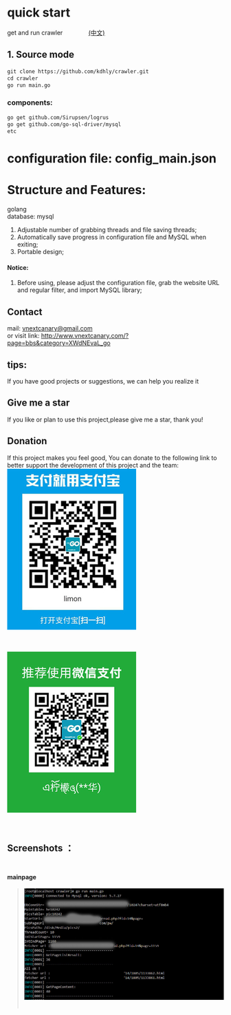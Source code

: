 ﻿# quick start

get and run crawler &emsp;&emsp;&emsp;&emsp;[(中文)](/READMECN.md)

## 1. Source mode
	
	git clone https://github.com/kdhly/crawler.git  
	cd crawler  
	go run main.go

### components:

	go get github.com/Sirupsen/logrus  
	go get github.com/go-sql-driver/mysql  
	etc  



# configuration file: config_main.json

# Structure and Features:
golang  
database: mysql
1. Adjustable number of grabbing threads and file saving threads;  
2. Automatically save progress in configuration file and MySQL when exiting;  
3. Portable design;   

#### Notice:
1. Before using, please adjust the configuration file, grab the website URL and regular filter, and import MySQL library; 


## Contact
mail: vnextcanary@gmail.com  
or visit link: http://www.vnextcanary.com/?page=bbs&category=XWdNEvaL_go

## tips:
If you have good projects or suggestions, we can help you realize it

## Give me a star
If you like or plan to use this project,please give me a star, thank you!

## Donation
If this project makes you feel good, You can donate to the following link to better support the development of this project and the team:
![10](/static/img/donation/alipay.jpg)   <br /><br /> <br />

![10](/static/img/donation/weixin.jpg)    <br /><br /> <br />



## Screenshots ：<br /><br />
#### mainpage 
>![11](/static/img/screenshots/mainpage.jpg)  <br /><br />
